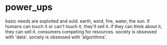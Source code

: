 # power_ups
basic needs are exploited and sold. earth, wind, fire, water, the sun. if humans can touch it or can't touch it, they'll sell it. if they can think about it, they can sell it. consumers competing for resources. society is obsessed with 'data'. society is obsessed with 'algorithms'.
